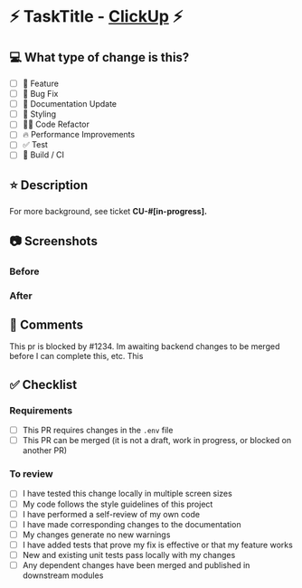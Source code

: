 # ⚡ TaskTitle - [ClickUp](https://app.clickup.com/t/###) ⚡

## 💻 What type of change is this?

- [ ] 💎 Feature
- [ ] 🐛 Bug Fix
- [ ] 📝 Documentation Update
- [ ] 🎨 Styling
- [ ] 🧑‍💻 Code Refactor
- [ ] 🔥 Performance Improvements
- [ ] ✅ Test
- [ ] 🤖 Build / CI

## ⭐ Description

<!--
Please include a summary of the change and which issue is fixed. Please also include relevant motivation and context.
Example:
-->

For more background, see ticket **CU-#[in-progress].**

<!--
ONLY ADD SECTION IF A NEW PACKAGE IS ADDED
### Requires
This pr requires the following packages to be installed:
- `package1`
- `package2`
The packages are used for `reason1` and `reason2`.

Because of this, you must run `npm i` before starting.
-->

## 📷 Screenshots

<!--
Please include before AND after screenshots of the change, or proof of test about your branch
-->

### Before

### After

## 💬 Comments

<!--
Please describe any known issues, bugs, or unintended consequences with this change. Also, please include any additional comments you feel are relevant to the reviewer.
-->

This pr is blocked by #1234.
Im awaiting backend changes to be merged before I can complete this, etc.
This

## ✅ Checklist
### Requirements
- [ ] This PR requires changes in the `.env` file
- [ ] This PR can be merged (it is not a draft, work in progress, or blocked on another PR)
### To review
- [ ] I have tested this change locally in multiple screen sizes
- [ ] My code follows the style guidelines of this project
- [ ] I have performed a self-review of my own code
- [ ] I have made corresponding changes to the documentation
- [ ] My changes generate no new warnings
- [ ] I have added tests that prove my fix is effective or that my feature works
- [ ] New and existing unit tests pass locally with my changes
- [ ] Any dependent changes have been merged and published in downstream modules
